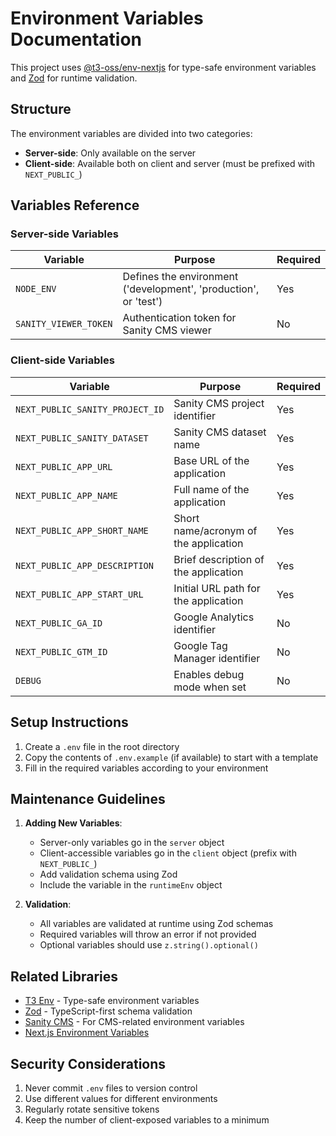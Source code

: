 # Environment Variables Documentation

This project uses [@t3-oss/env-nextjs](https://github.com/t3-oss/t3-env) for type-safe environment variables and [Zod](https://zod.dev/) for runtime validation.

## Structure

The environment variables are divided into two categories:

- **Server-side**: Only available on the server
- **Client-side**: Available both on client and server (must be prefixed with `NEXT_PUBLIC_`)

## Variables Reference

### Server-side Variables

| Variable              | Purpose                                                          | Required |
| --------------------- | ---------------------------------------------------------------- | -------- |
| `NODE_ENV`            | Defines the environment ('development', 'production', or 'test') | Yes      |
| `SANITY_VIEWER_TOKEN` | Authentication token for Sanity CMS viewer                       | No       |

### Client-side Variables

| Variable                        | Purpose                               | Required |
| ------------------------------- | ------------------------------------- | -------- |
| `NEXT_PUBLIC_SANITY_PROJECT_ID` | Sanity CMS project identifier         | Yes      |
| `NEXT_PUBLIC_SANITY_DATASET`    | Sanity CMS dataset name               | Yes      |
| `NEXT_PUBLIC_APP_URL`           | Base URL of the application           | Yes      |
| `NEXT_PUBLIC_APP_NAME`          | Full name of the application          | Yes      |
| `NEXT_PUBLIC_APP_SHORT_NAME`    | Short name/acronym of the application | Yes      |
| `NEXT_PUBLIC_APP_DESCRIPTION`   | Brief description of the application  | Yes      |
| `NEXT_PUBLIC_APP_START_URL`     | Initial URL path for the application  | Yes      |
| `NEXT_PUBLIC_GA_ID`             | Google Analytics identifier           | No       |
| `NEXT_PUBLIC_GTM_ID`            | Google Tag Manager identifier         | No       |
| `DEBUG`                         | Enables debug mode when set           | No       |

## Setup Instructions

1. Create a `.env` file in the root directory
2. Copy the contents of `.env.example` (if available) to start with a template
3. Fill in the required variables according to your environment

## Maintenance Guidelines

1. **Adding New Variables**:

   - Server-only variables go in the `server` object
   - Client-accessible variables go in the `client` object (prefix with `NEXT_PUBLIC_`)
   - Add validation schema using Zod
   - Include the variable in the `runtimeEnv` object

2. **Validation**:
   - All variables are validated at runtime using Zod schemas
   - Required variables will throw an error if not provided
   - Optional variables should use `z.string().optional()`

## Related Libraries

- [T3 Env](https://github.com/t3-oss/t3-env) - Type-safe environment variables
- [Zod](https://zod.dev/) - TypeScript-first schema validation
- [Sanity CMS](https://www.sanity.io/docs) - For CMS-related environment variables
- [Next.js Environment Variables](https://nextjs.org/docs/basic-features/environment-variables)

## Security Considerations

1. Never commit `.env` files to version control
2. Use different values for different environments
3. Regularly rotate sensitive tokens
4. Keep the number of client-exposed variables to a minimum
